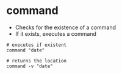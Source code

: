 # command

- Checks for the existence of a command
- If it exists, executes a command

```shell
# executes if existent
command "date"

# returns the location
command -v "date"
```
